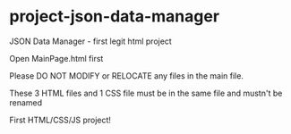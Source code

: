 # project-json-data-manager
 JSON Data Manager - first legit html project
 
Open MainPage.html first

Please DO NOT MODIFY or RELOCATE any files in the main file.

These 3 HTML files and 1 CSS file must be in the same file and mustn't be renamed

First HTML/CSS/JS project!
